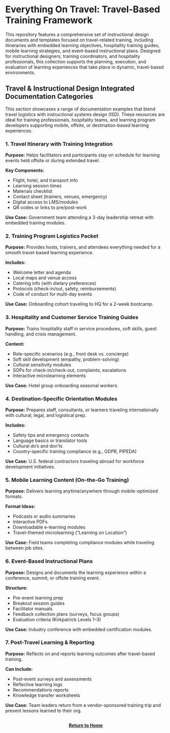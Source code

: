 # Everything On Travel: Travel-Based Training Framework

This repository features a comprehensive set of instructional design documents and templates focused on travel-related training, including itineraries with embedded learning objectives, hospitality training guides, mobile learning strategies, and event-based instructional plans. Designed for instructional designers, training coordinators, and hospitality professionals, this collection supports the planning, execution, and evaluation of learning experiences that take place in dynamic, travel-based environments.

## Travel & Instructional Design Integrated Documentation Categories

This section showcases a range of documentation examples that blend travel logistics with instructional systems design (ISD). These resources are ideal for training professionals, hospitality teams, and learning program developers supporting mobile, offsite, or destination-based learning experiences.

### 1. Travel Itinerary with Training Integration

**Purpose:** Helps facilitators and participants stay on schedule for learning events held offsite or during extended travel.

**Key Components:**
- Flight, hotel, and transport info
- Learning session times
- Materials checklist
- Contact sheet (trainers, venues, emergency)
- Digital access to LMS/modules
- QR codes or links to pre/post-work

**Use Case:** Government team attending a 3-day leadership retreat with embedded training modules.

### 2. Training Program Logistics Packet

**Purpose:** Provides hosts, trainers, and attendees everything needed for a smooth travel-based learning experience.

**Includes:**
- Welcome letter and agenda
- Local maps and venue access
- Catering info (with dietary preferences)
- Protocols (check-in/out, safety, reimbursements)
- Code of conduct for multi-day events

**Use Case:** Onboarding cohort traveling to HQ for a 2-week bootcamp.

### 3. Hospitality and Customer Service Training Guides

**Purpose:** Trains hospitality staff in service procedures, soft skills, guest handling, and crisis management.

**Content:**
- Role-specific scenarios (e.g., front desk vs. concierge)
- Soft skill development (empathy, problem-solving)
- Cultural sensitivity modules
- SOPs for check-in/check-out, complaints, escalations
- Interactive microlearning elements

**Use Case:** Hotel group onboarding seasonal workers.

### 4. Destination-Specific Orientation Modules

**Purpose:** Prepares staff, consultants, or learners traveling internationally with cultural, legal, and logistical prep.

**Includes:**
- Safety tips and emergency contacts
- Language basics or translator tools
- Cultural do’s and don’ts
- Country-specific training compliance (e.g., GDPR, PIPEDA)

**Use Case:** U.S. federal contractors traveling abroad for workforce development initiatives.

### 5. Mobile Learning Content (On-the-Go Training)

**Purpose:** Delivers learning anytime/anywhere through mobile-optimized formats.

**Format Ideas:**
- Podcasts or audio summaries
- Interactive PDFs
- Downloadable e-learning modules
- Travel-themed microlearning (“Learning on Location”)

**Use Case:** Field teams completing compliance modules while traveling between job sites.

### 6. Event-Based Instructional Plans

**Purpose:** Designs and documents the learning experience within a conference, summit, or offsite training event.

**Structure:**
- Pre-event learning prep
- Breakout session guides
- Facilitator manuals
- Feedback collection plans (surveys, focus groups)
- Evaluation criteria (Kirkpatrick Levels 1–3)

**Use Case:** Industry conference with embedded certification modules.

### 7. Post-Travel Learning & Reporting

**Purpose:** Reflects on and reports learning outcomes after travel-based training.

**Can Include:**
- Post-event surveys and assessments
- Reflective learning logs
- Recommendations reports
- Knowledge transfer worksheets

**Use Case:** Team leaders return from a vendor-sponsored training trip and present lessons learned to their org.

<h2></h2>
<p align="center">
  <a href="https://github.com/rlangc"><b>Return to Home</b></a>
